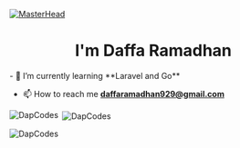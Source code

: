 [![MasterHead](https://user-images.githubusercontent.com/10498744/210012254-234538ff-d198-48aa-8964-37e6fd45d227.gif)](https://github.com/DapCodes)
<h1 align="center">I'm Daffa Ramadhan</h1>
<!-- <h3 align="center">A passionate frontend developer from Indonesia with a strong focus on crafting intuitive and responsive user interfaces. Dedicated to continuous learning and staying updated with the latest technologies to deliver top-quality web experiences</h3> -->
- 🌱 I’m currently learning **Laravel and Go**

- 📫 How to reach me **daffaramadhan929@gmail.com**

<p><img align="left" src="https://github-readme-stats.vercel.app/api/top-langs?username=DapCodes&show_icons=true&locale=en&layout=compact" alt="DapCodes" /></p>

<p>&nbsp;<img align="center" src="https://github-readme-stats.vercel.app/api?username=DapCodes&show_icons=true&locale=en" alt="DapCodes" /></p>

<p><img align="center" src="https://github-readme-streak-stats.herokuapp.com/?user=DapCodes&" alt="DapCodes" /></p>
